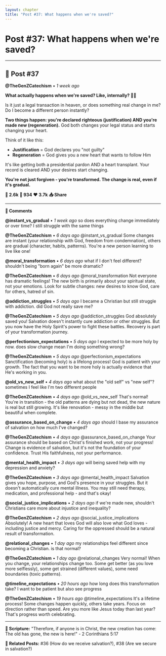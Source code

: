 ```yaml
---
layout: chapter
title: "Post #37: What happens when we're saved?"
---
```

# Post #37: What happens when we're saved?

---

## 📱 Post #37

**@TheGenZCatechism** • *1 week ago*

**What actually happens when we're saved? Like, internally? 🔄✨**

Is it just a legal transaction in heaven, or does something real change in me? Do I become a different person instantly?

**Two things happen: you're declared righteous (justification) AND you're made new (regeneration).** God both changes your legal status and starts changing your heart.

Think of it like this:
- **Justification** = God declares you "not guilty" 
- **Regeneration** = God gives you a new heart that wants to follow Him

It's like getting both a presidential pardon AND a heart transplant. Your record is cleared AND your desires start changing.

**You're not just forgiven - you're transformed. The change is real, even if it's gradual.**

**💭 2.6k** **🔄 934** **❤️ 3.7k** **📤 Share**

---

**💬 Comments**

**@instant_vs_gradual** • *1 week ago*
so does everything change immediately or over time? I still struggle with the same things

**@TheGenZCatechism** • *6 days ago*
@instant_vs_gradual Some changes are instant (your relationship with God, freedom from condemnation), others are gradual (character, habits, patterns). You're a new person learning to live like one!

**@moral_transformation** • *6 days ago*
what if I don't feel different? shouldn't being "born again" be more dramatic?

**@TheGenZCatechism** • *6 days ago*
@moral_transformation Not everyone has dramatic feelings! The new birth is primarily about your spiritual state, not your emotions. Look for subtle changes: new desires to know God, care for others, hatred of sin.

**@addiction_struggles** • *5 days ago*
I became a Christian but still struggle with addiction. did God not really save me?

**@TheGenZCatechism** • *5 days ago*
@addiction_struggles God absolutely saved you! Salvation doesn't instantly cure addiction or other struggles. But you now have the Holy Spirit's power to fight these battles. Recovery is part of your transformation journey.

**@perfectionism_expectations** • *5 days ago*
I expected to be more holy by now. does slow change mean I'm doing something wrong?

**@TheGenZCatechism** • *5 days ago*
@perfectionism_expectations Sanctification (becoming holy) is a lifelong process! God is patient with your growth. The fact that you want to be more holy is actually evidence that He's working in you.

**@old_vs_new_self** • *4 days ago*
what about the "old self" vs "new self"? sometimes I feel like I'm two different people

**@TheGenZCatechism** • *4 days ago*
@old_vs_new_self That's normal! You're in transition - the old patterns are dying but not dead, the new nature is real but still growing. It's like renovation - messy in the middle but beautiful when complete.

**@assurance_based_on_change** • *4 days ago*
should I base my assurance of salvation on how much I've changed?

**@TheGenZCatechism** • *4 days ago*
@assurance_based_on_change Your assurance should be based on Christ's finished work, not your progress! Change is evidence of salvation, but it's not the foundation of your confidence. Trust His faithfulness, not your performance.

**@mental_health_impact** • *3 days ago*
will being saved help with my depression and anxiety?

**@TheGenZCatechism** • *3 days ago*
@mental_health_impact Salvation gives you hope, purpose, and God's presence in your struggles. But it doesn't automatically cure mental illness. You may still need therapy, medication, and professional help - and that's okay!

**@social_justice_implications** • *2 days ago*
if we're made new, shouldn't Christians care more about injustice and inequality?

**@TheGenZCatechism** • *2 days ago*
@social_justice_implications Absolutely! A new heart that loves God will also love what God loves - including justice and mercy. Caring for the oppressed should be a natural result of transformation.

**@relational_changes** • *1 day ago*
my relationships feel different since becoming a Christian. is that normal?

**@TheGenZCatechism** • *1 day ago*
@relational_changes Very normal! When you change, your relationships change too. Some get better (as you love more selflessly), some get strained (different values), some need boundaries (toxic patterns).

**@timeline_expectations** • *20 hours ago*
how long does this transformation take? I want to be patient but also see progress

**@TheGenZCatechism** • *19 hours ago*
@timeline_expectations It's a lifetime process! Some changes happen quickly, others take years. Focus on direction rather than speed. Are you more like Jesus today than last year? That's progress worth celebrating.

---

**📖 Scripture:** "Therefore, if anyone is in Christ, the new creation has come: The old has gone, the new is here!" - 2 Corinthians 5:17

**🔗 Related Posts:** #36 (How do we receive salvation?), #38 (Are we secure in salvation?) 
